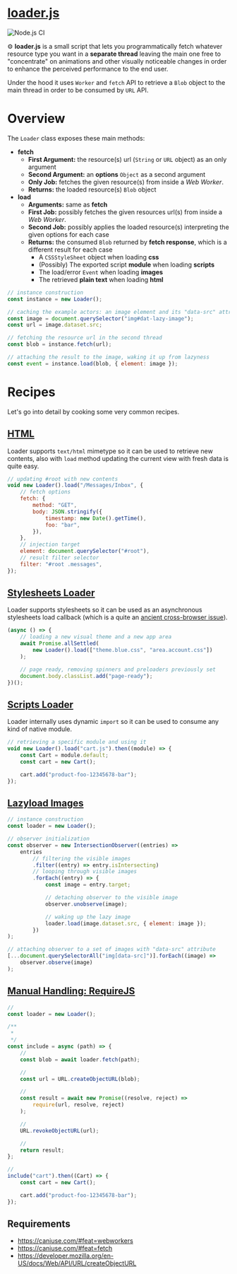 # [loader.js](https://memob0x.github.io/loader/demos/index.html)

![Node.js CI](https://github.com/memob0x/loader/workflows/Node.js%20CI/badge.svg?branch=new-aim)

⚙️ **loader.js** is a small script that lets you programmatically fetch whatever resource type you want in a **separate thread** leaving the main one free to "concentrate" on animations and other visually noticeable changes in order to enhance the perceived performance to the end user.

Under the hood it uses `Worker` and `fetch` API to retrieve a `Blob` object to the main thread in order to be consumed by `URL` API.

# Overview

The `Loader` class exposes these main methods:

-   **fetch**
    -   **First Argument:** the resource(s) url (`String` or `URL` object) as an only argument
    -   **Second Argument:** an **options** `Object` as a second argument
    -   **Only Job:** fetches the given resource(s) from inside a _Web Worker_.
    -   **Returns:** the loaded resource(s) `Blob` object
-   **load**
    -   **Arguments:** same as **fetch**
    -   **First Job:** possibly fetches the given resources url(s) from inside a _Web Worker_.
    -   **Second Job:** possibly applies the loaded resource(s) interpreting the given options for each case
    -   **Returns:** the consumed `Blob` returned by **fetch response**, which is a different result for each case
        -   A `CSSStyleSheet` object when loading **css**
        -   (Possibly) The exported script **module** when loading **scripts**
        -   The load/error `Event` when loading **images**
        -   The retrieved **plain text** when loading **html**

```javascript
// instance construction
const instance = new Loader();

// caching the example actors: an image element and its "data-src" attribute
const image = document.querySelector("img#dat-lazy-image");
const url = image.dataset.src;

// fetching the resource url in the second thread
const blob = instance.fetch(url);

// attaching the result to the image, waking it up from lazyness
const event = instance.load(blob, { element: image });
```

# Recipes

Let's go into detail by cooking some very common recipes.

## [HTML](https://memob0x.github.io/loader/demos/html/index.html)

Loader supports `text/html` mimetype so it can be used to retrieve new contents, also with `load` method updating the current view with fresh data is quite easy.

```javascript
// updating #root with new contents
void new Loader().load("/Messages/Inbox", {
    // fetch options 
    fetch: {
        method: "GET",
        body: JSON.stringify({
            timestamp: new Date().getTime(),
            foo: "bar",
        }),
    },
    // injection target
    element: document.querySelector("#root"),
    // result filter selector 
    filter: "#root .messages",
});
```

## [Stylesheets Loader](https://memob0x.github.io/loader/demos/css/index.html)

Loader supports stylesheets so it can be used as an asynchronous stylesheets load callback (which is a quite an [ancient cross-browser issue](https://www.phpied.com/when-is-a-stylesheet-really-loaded/)).

```javascript
(async () => {
    // loading a new visual theme and a new app area
    await Promise.allSettled(
        new Loader().load(["theme.blue.css", "area.account.css"])
    );

    // page ready, removing spinners and preloaders previously set
    document.body.classList.add("page-ready");
})();
```

## [Scripts Loader](https://memob0x.github.io/loader/demos/javascript/index.html)

Loader internally uses dynamic `import` so it can be used to consume any kind of native module.

```javascript
// retrieving a specific module and using it
void new Loader().load("cart.js").then((module) => {
    const Cart = module.default;
    const cart = new Cart();

    cart.add("product-foo-12345678-bar");
});
```

## [Lazyload Images](https://memob0x.github.io/loader/demos/images/index.html)

```javascript
// instance construction
const loader = new Loader();

// observer initialization
const observer = new IntersectionObserver((entries) =>
    entries
        // filtering the visible images
        .filter((entry) => entry.isIntersecting)
        // looping through visible images
        .forEach((entry) => {
            const image = entry.target;

            // detaching observer to the visible image
            observer.unobserve(image);

            // waking up the lazy image
            loader.load(image.dataset.src, { element: image });
        })
);

// attaching observer to a set of images with "data-src" attribute
[...document.querySelectorAll("img[data-src]")].forEach((image) =>
    observer.observe(image)
);
```

## [Manual Handling: RequireJS](https://memob0x.github.io/loader/demos/require/index.html)


```javascript
//
const loader = new Loader();

/**
 *
 */
const include = async (path) => {
    //
    const blob = await loader.fetch(path);

    //
    const url = URL.createObjectURL(blob);

    //
    const result = await new Promise((resolve, reject) =>
        require(url, resolve, reject)
    );

    //
    URL.revokeObjectURL(url);

    //
    return result;
};

//
include("cart").then((Cart) => {
    const cart = new Cart();

    cart.add("product-foo-12345678-bar");
});
```

## Requirements

-   https://caniuse.com/#feat=webworkers
-   https://caniuse.com/#feat=fetch
-   https://developer.mozilla.org/en-US/docs/Web/API/URL/createObjectURL
